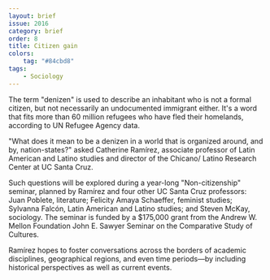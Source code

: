 ```yaml
---
layout: brief
issue: 2016
category: brief
order: 8
title: Citizen gain
colors:
    tag: "#84cbd8"
tags:
    - Sociology 
---
```


The term "denizen" is used to describe an inhabitant who is not a formal citizen, but not necessarily an undocumented immigrant either. It's a word that fits more than 60 million refugees who have fled their homelands, according to UN Refugee Agency data.

"What does it mean to be a denizen in a world that is organized around, and by, nation-states?" asked Catherine Ram&#237;rez, associate professor of Latin American and Latino studies and director of the Chicano/ Latino Research Center at UC Santa Cruz.

Such questions will be explored during a year-long "Non-citizenship" seminar, planned by Ram&#237;rez and four other UC Santa Cruz professors: Juan Poblete, literature; Felicity Amaya Schaeffer, feminist studies; Sylvanna Falc&#243;n, Latin American and Latino studies; and Steven McKay, sociology. The seminar is funded by a $175,000 grant from the Andrew W. Mellon Foundation John E. Sawyer Seminar on the Comparative Study of Cultures. 

Ram&#237;rez hopes to foster conversations across the borders of academic disciplines, geographical regions, and even time periods&mdash;by including historical perspectives as well as current events.
